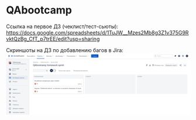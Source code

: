 # QAbootcamp

Ссылка на первое ДЗ (чеклист/тест-сьюты): https://docs.google.com/spreadsheets/d/1TuJW__Mzes2Mb8g3Z1v375G9RvktQzBg_CfT_p7trEE/edit?usp=sharing

Скриншоты на ДЗ по добавлению багов в Jira:
![Доска спринта](https://raw.githubusercontent.com/ImWildSpirit/QAbootcamp/master/Screenshots/JIRA%20desk.jpg)


